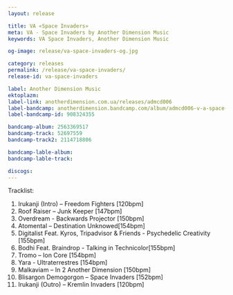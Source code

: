 ```yaml
---
layout: release

title: VA «Space Invaders»
meta: VA - Space Invaders by Another Dimension Music
keywords: VA Space Invaders, Another Dimension Music

og-image: release/va-space-invaders-og.jpg

category: releases
permalink: /release/va-space-invaders/
release-id: va-space-invaders

label: Another Dimension Music
ektoplazm: 
label-link: anotherdimension.com.ua/releases/admcd006
label-bandcamp: anotherdimension.bandcamp.com/album/admcd006-v-a-space-invaders-out-now
label-bandcamp-id: 908324355

bandcamp-album: 2563369517
bandcamp-track: 52697559
bandcamp-track2: 2114718806

bandcamp-lable-album: 
bandcamp-lable-track: 

discogs: 
---
```


Tracklist:

01. Irukanji (Intro) – Freedom Fighters [120bpm]
02. Roof Raiser – Junk Keeper [147bpm]
03. Overdream - Backwards Projector [150bpm]
04. Atomental – Destination Unknowed[154bpm]
05. Digitalist Feat. Kyros, Tripadvisor & Friends - Psychedelic Creativity [155bpm]
06. Bodhi Feat. Braindrop - Talking in Technicolor[155bpm]
07. Tromo – Ion Core [154bpm]
08. Yara - Ultraterrestres [154bpm]
09. Malkaviam – In 2 Another Dimension [150bpm]
10. Blisargon Demogorgon – Space Invaders [152bpm]
11. Irukanji (Outro) – Kremlin Invaders [120bpm]